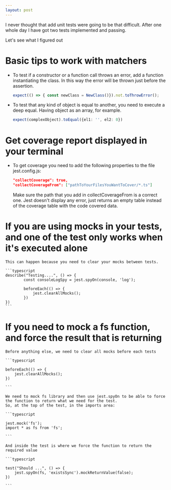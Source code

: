 ```yaml
---
layout: post
---
```

I never thought that add unit tests were going to be that difficult. After one whole day I have got two tests implemented and passing.

Let's see what I figured out

# Basic tips to work with matchers

* To test if a constructor or a function call throws an error, add a function instantiating the class. In this way the error will be thrown just before the assertion. 

    ```typescript
    expect(() => { const newClass = NewClass()}).not.toThrowError();
    ```

* To test that any kind of object is equal to another, you need to execute a deep equal. Having object as an array, for example. 

    ```typescript
    expect(complexObject).toEqual({el1: '', el2: 0})
    ```

# Get coverage report displayed in your terminal

* To get coverage you need to add the following properties to the file jest.config.js:

    ```json
    "collectCoverage": true,
    "collectCoverageFrom": ["pathToYourFilesYouWantToCover/*.ts"]
    ```
    Make sure the path that you add in collectCoverageFrom is a correct one. Jest doesn't display any error, just returns an empty table
    instead of the coverage table with the code covered data. 

 # If you are using mocks in your tests, and one of the test only works when it's executed alone

    This can happen because you need to clear your mocks between tests. 

    ```typescript
    describe("Testing....", () => {
            const consoleLogSpy = jest.spyOn(console, 'log');

            beforeEach(() => {
                jest.clearAllMocks();
            })
    })
    ```

# If you need to mock a fs function, and force the result that is returning

    Before anything else, we need to clear all mocks before each tests

    ```typescript

    beforeEach(() => {
        jest.clearAllMocks();
    })
    
    ```

    We need to mock fs library and then use jest.spyOn to be able to force the function to return what we need for the test.
    So, at the top of the test, in the imports area:

    ```typescript

    jest.mock('fs');
    import * as fs from 'fs';

    ```

    And inside the test is where we force the function to return the required value

    ```typescript

    test("Should ...", () => {
        jest.spyOn(fs, 'existsSync').mockReturnValue(false);
    })

    ```

               